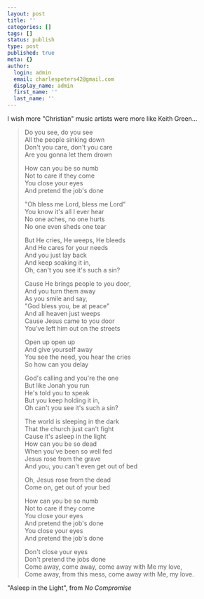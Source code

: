 ```yaml
---
layout: post
title: ''
categories: []
tags: []
status: publish
type: post
published: true
meta: {}
author:
  login: admin
  email: charlespeters42@gmail.com
  display_name: admin
  first_name: ''
  last_name: ''
---
```


I wish more "Christian" music artists were more like Keith Green...

> Do you see, do you see  
> All the people sinking down  
> Don't you care, don't you care  
> Are you gonna let them drown 
> 
> How can you be so numb  
> Not to care if they come  
> You close your eyes  
> And pretend the job's done
> 
> "Oh bless me Lord, bless me Lord"  
> You know it's all I ever hear  
> No one aches, no one hurts  
> No one even sheds one tear
> 
> But He cries, He weeps, He bleeds  
> And He cares for your needs  
> And you just lay back  
> And keep soaking it in,  
> Oh, can't you see it's such a sin?
> 
> Cause He brings people to you door,  
> And you turn them away  
> As you smile and say,  
> "God bless you, be at peace"  
> And all heaven just weeps  
> Cause Jesus came to you door  
> You've left him out on the streets
> 
> Open up open up  
> And give yourself away  
> You see the need, you hear the cries  
> So how can you delay
> 
> God's calling and you're the one  
> But like Jonah you run  
> He's told you to speak  
> But you keep holding it in,  
> Oh can't you see it's such a sin?
> 
> The world is sleeping in the dark  
> That the church just can't fight  
> Cause it's asleep in the light  
> How can you be so dead  
> When you've been so well fed  
> Jesus rose from the grave  
> And you, you can't even get out of bed
> 
> Oh, Jesus rose from the dead  
> Come on, get out of your bed
> 
> How can you be so numb  
> Not to care if they come  
> You close your eyes  
> And pretend the job's done  
> You close your eyes  
> And pretend the job's done
> 
> Don't close your eyes  
> Don't pretend the jobs done  
> Come away, come away, come away with Me my love,  
> Come away, from this mess, come away with Me, my love.

"Asleep in the Light", from _No Compromise_